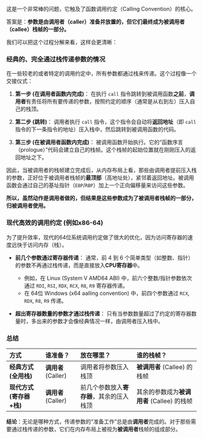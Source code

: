 这是一个非常棒的问题，它触及了函数调用约定（Calling Convention）的核心。

答案是：**参数是由调用者（caller）准备并放置的，但它们最终成为被调用者（callee）栈帧的一部分。**

我们可以把这个过程分解来看，这样会更清晰：

### 经典的、完全通过栈传递参数的情况

在一些较老的或者特定的调用约定中，所有参数都通过栈来传递。这个过程像一个交接仪式：

1.  **第一步 (在调用者函数内完成)**：
    在执行 `call` 指令跳转到被调用函数**之前**，**调用者**有责任将所有要传递的参数，按照约定的顺序（通常是从右到左）压入自己的栈顶。

2.  **第二步 (跳转)**：
    调用者执行 `call` 指令，这个指令会自动将**返回地址**（即 `call` 指令的下一条指令的地址）压入栈中，然后跳转到被调用函数的代码。

3.  **第三步 (在被调用者函数内完成)**：
    被调用函数开始执行。它的“函数序言（prologue）”代码会建立自己的栈帧。这个栈帧的起始位置就在刚刚压入的返回地址之下。

因此，当被调用者的栈帧建立完成后，从内存布局上看，那些由调用者提前压入栈的参数，正好位于被调用者栈帧的**最顶部**（高地址处），紧邻着返回地址。被调用函数会通过自己的基址指针（`EBP`/`RBP`）加上一个正向偏移量来访问这些参数。

**所以，虽然动作是调用者做的，但结果是这些参数成为了被调用者栈帧的一部分，归被调用者使用。**

### 现代高效的调用约定 (例如x86-64)

为了提升效率，现代的64位系统调用约定做了很大的优化，因为访问寄存器的速度远快于访问内存（栈）。

* **前几个参数通过寄存器传递**：
    通常，前 4 到 6 个简单类型（如整数、指针）的参数不再通过栈传递，而是直接放入**CPU寄存器**中。
    * 例如，在 Linux (System V AMD64 ABI) 中，前六个整数/指针参数依次通过 `RDI`, `RSI`, `RDX`, `RCX`, `R8`, `R9` 寄存器传递。
    * 在 64位 Windows (x64 aalling convention) 中，前四个参数通过 `RCX`, `RDX`, `R8`, `R9` 传递。

* **超出寄存器数量的参数才通过栈传递**：
    只有当参数数量超过了约定的寄存器数量时，多出来的参数才会像经典情况一样，由调用者压入栈中。

### 总结

| 方式 | 谁准备？ | 放在哪里？ | 谁的栈帧？ |
| :--- | :--- | :--- | :--- |
| **经典方式(全用栈)** | **调用者** (Caller) | 调用者将参数压入栈顶 | **被调用者** (Callee) 的栈帧 |
| **现代方式(寄存器+栈)** | **调用者** (Caller) | 前几个参数放入**寄存器**，其余的压入栈顶 | 其余的参数成为**被调用者** (Callee) 的栈帧 |

**结论**：无论是哪种方式，传递参数的“准备工作”总是由**调用者**完成的。对于那些需要通过栈传递的参数，它们在内存布局上被视为**被调用者**栈帧的组成部分。